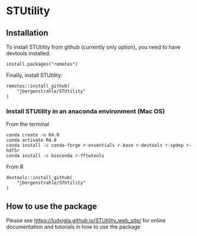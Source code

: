 # STUtility

## Installation

To install STUtility from github (currently only option), you need to have devtools installed:

```
install.packages("remotes")
```

Finally, install STUtility:

```
remotes::install_github(
    "jbergenstrahle/STUtility"
)
```

### Install STUtility in an anaconda environment (Mac OS)

From the terminal

```
conda create -n R4.0
conda activate R4.0
conda install -c conda-forge r-essentials r-base r-devtools r-spdep r-hdf5r
conda install -c bioconda r-fftwtools
```

From R

```
devtools::install_github(
    "jbergenstrahle/STUtility"
)
```

## How to use the package

Please see  https://ludvigla.github.io/STUtility_web_site/ for online documentation and tutorials in how to use the package
